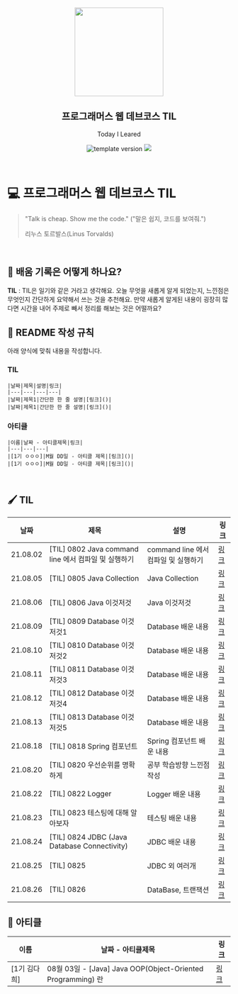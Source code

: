 <br/>
<p align="middle" >
  <img width="200px;" src="./src/images/prgms-logo.png"/>
</p>
<h2 align="middle">프로그래머스 웹 데브코스 TIL</h2>
<p align="middle">Today I Leared</p>
<p align="middle">
  <img src="https://img.shields.io/badge/version-1.0.0-blue?style=flat-square" alt="template version"/>
  <img src="https://img.shields.io/badge/language-md-md.svg?style=flat-square"/>
</p>

<p align="middle">
  <!-- <a href="#">☕ 블로그 링크</a> -->  
</p>

<br/>

# 💻 프로그래머스 웹 데브코스 TIL

> "Talk is cheap. Show me the code."
> ("말은 쉽지, 코드를 보여줘.")
>
> 리누스 토르발스(Linus Torvalds)

<br/>

## 📌 배움 기록은 어떻게 하나요?

**TIL** : TIL은 일기와 같은 거라고 생각해요. 오늘 무엇을 새롭게 알게 되었는지, 느낀점은 무엇인지 간단하게 요약해서 쓰는 것을 추천해요. 만약 새롭게 알게된 내용이 굉장히 많다면 시간을 내어 주제로 빼서 정리를 해보는 것은 어떨까요?

## 🚀 README 작성 규칙

아래 양식에 맞춰 내용을 작성합니다.
### TIL
```
|날짜|제목|설명|링크|
|---|---|---|---|
|날짜|제목1|간단한 한 줄 설명|[링크]()|
|날짜|제목1|간단한 한 줄 설명|[링크]()|
```

### 아티클
```
|이름|날짜 - 아티클제목|링크|
|---|---|---|
|[1기 ㅇㅇㅇ]|M월 DD일 - 아티클 제목|[링크]()|
|[1기 ㅇㅇㅇ]|M월 DD일 - 아티클 제목|[링크]()|
```

<br/>

## 🖌 TIL
|날짜|제목|설명|링크|
|---|---|---|---|
|21.08.02|[TIL] 0802 Java command line 에서 컴파일 및 실행하기|command line 에서 컴파일 및 실행하기|[링크](https://daisy-day.tistory.com/191)|
|21.08.05|[TIL] 0805 Java Collection|Java Collection|[링크](https://daisy-day.tistory.com/197)|
|21.08.06|[TIL] 0806 Java 이것저것|Java 이것저것|[링크](https://daisy-day.tistory.com/198)|
|21.08.09|[TIL] 0809 Database 이것저것1|Database 배운 내용|[링크](https://daisy-day.tistory.com/201)|
|21.08.10|[TIL] 0810 Database 이것저것2|Database 배운 내용|[링크](https://daisy-day.tistory.com/202)|
|21.08.11|[TIL] 0811 Database 이것저것3|Database 배운 내용|[링크](https://daisy-day.tistory.com/205)|
|21.08.12|[TIL] 0812 Database 이것저것4|Database 배운 내용|[링크](https://daisy-day.tistory.com/206)|
|21.08.13|[TIL] 0813 Database 이것저것5|Database 배운 내용|[링크](https://daisy-day.tistory.com/207)|
|21.08.18|[TIL] 0818 Spring 컴포넌트|Spring 컴포넌트 배운 내용|[링크](https://daisy-day.tistory.com/212)|
|21.08.20|[TIL] 0820 우선순위를 명확하게|공부 학습방향 느낀점 작성|[링크](https://daisy-day.tistory.com/214)|
|21.08.22|[TIL] 0822 Logger|Logger 배운 내용|[링크](https://daisy-day.tistory.com/217)|
|21.08.23|[TIL] 0823 테스팅에 대해 알아보자|테스팅 배운 내용|[링크](https://daisy-day.tistory.com/219)|
|21.08.24|[TIL] 0824 JDBC (Java Database Connectivity)|JDBC 배운 내용|[링크](https://daisy-day.tistory.com/220)|
|21.08.25|[TIL] 0825|JDBC 외 여러개|[링크](https://velog.io/@heehee/TIL-0825)|
|21.08.26|[TIL] 0826|DataBase, 트랜잭션|[링크](https://velog.io/@heehee/TIL-0826)|


## 📕 아티클
|이름|날짜 - 아티클제목|링크|
|---|---|---|
|[1기 김다희]|08월 03일 - [Java] Java OOP(Object-Oriented Programming) 란|[링크](https://daisy-day.tistory.com/194)|
